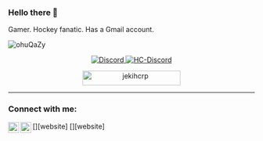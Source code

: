 ### Hello there 👋

<!--
**jekihcrp/jekihcrp** is a ✨ _special_ ✨ repository because its `README.md` (this file) appears on your GitHub profile.

Here are some ideas to get you started:

- 🔭 I’m currently working on ...
- 🌱 I’m currently learning ...
- 👯 I’m looking to collaborate on ...
- 🤔 I’m looking for help with ...
- 💬 Ask me about ...
- 📫 How to reach me: ...
- 😄 Pronouns: ...
- ⚡ Fun fact: ...
-->
Gamer. Hockey fanatic. Has a Gmail account.

![ohuQaZy](https://user-images.githubusercontent.com/69464963/140838611-724fd21b-1639-4693-a4d9-60d80bdc5627.png)

<p align="center">
    <a href="https://discordapp.com/users/190490660455972864" target="blank_">
        <img alt="Discord" src="https://img.shields.io/badge/Discord-jeki%230101-3b0000?style=for-the-badge&logo=discord&logoColor=000&logoWidth=20?color=000'">
    </a>
    <a href="https://discord.gg/hellcityrp" target="blank_">
        <img alt="HC-Discord" src="https://img.shields.io/discord/423048662206119937?color=3b0000&label=HELLCITY&logo=discord&logoColor=000&style=for-the-badge" />
   </a>
</p>
 
<div align="center">
    <img width="200" height="30" src="https://komarev.com/ghpvc/?username=jekihcrp&style=flat-square&color=3b0000" alt="jekihcrp" />
</div>

<hr />
<div aling="center">

### Connect with me:

[<img align="left" alt="jeki" width="22px" src="https://cdn.jsdelivr.net/npm/simple-icons@v3/icons/steam.svg" />][website]
[<img align="left" alt="jekiy | YouTube" width="22px" src="https://cdn.jsdelivr.net/npm/simple-icons@v3/icons/twitch.svg" />][website]

<br />
